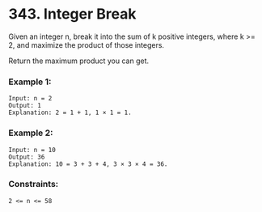 # 343. Integer Break

Given an integer n, break it into the sum of k positive integers, where k >= 2, and maximize the product of those integers.

Return the maximum product you can get.

 

### Example 1:
```
Input: n = 2
Output: 1
Explanation: 2 = 1 + 1, 1 × 1 = 1.
```
### Example 2:
```
Input: n = 10
Output: 36
Explanation: 10 = 3 + 3 + 4, 3 × 3 × 4 = 36.
```

### Constraints:
```
2 <= n <= 58
```
